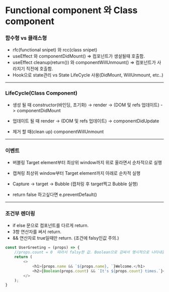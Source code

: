 # Functional component 와 Class component

### 함수형 vs 클래스형
- rfc(functional snipet) 와 rcc(class snipet)
- useEffect 와 componentDidMount() => 컴포넌트가 생설될때 호출함.
- useEffect cleanup(return()) 와 componentWillUnmount() => 컴포넌트가 사라지기 직전에 호출함.
- Hook으로 state관리 vs State LifeCycle 사용(DidMount, WillUnmount, etc..)

- - -
### LifeCycle(Class Component)
- 생성 될 때
constructor(바인딩, 초기화) -> render -> (DOM 및 refs 업데이트) -> componentDidMount

- 업데이트 될 때
render ->  (DOM 및 refs 업데이트) -> componentDidUpdate

- 제거 할 때(clean up)
componentWillUnmount

- - -
### 이벤트
- 버블링
Target element부터 최상위 window까지 위로 올라면서 순차적으로 실행

- 캡쳐링
최상위 window부터 Target element까지 아래로 순차적 실행

- Capture -> target -> Bubble (캡처링 후 target찍고 Bubble 실행)

- return false 하고싶다면 e.preventDefault()

- - - 
### 조건부 렌더링
- if else 문으로 컴포넌트를 다르게 return.
- 3항 연산자를 써서 return.
- && 연산자로 true일때만 return. (조건에 falsy인값 주의.)

```javascript
const UserGreeting = (props) => {
    //props.count = 0  따라서 falsy한 값. Boolean으로 감싸서 명시적으로 나타내준다.
    return (
        <>
            <h1>{props.name && `${props.name}, `}Welcome.</h1>
            <h2>{Boolean(props.count) && `It's ${props.count} times.`}</h2>
        </>
    );
}
```
